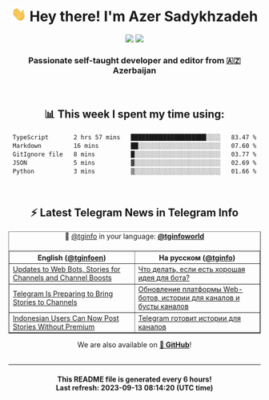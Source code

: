 <div align="center">
	<div>
		<h1>
      <img src="./assets/hi.gif" width="30px"> Hey there! I'm Azer Sadykhzadeh
    </h1>
    <img height="18" src="https://komarev.com/ghpvc/?username=sadykhzadeh&label=Views&color=2081c1&style=flat-square" />
		<a href="https://wakatime.com/Azer"> <img height="18" src="https://wakatime.com/badge/user/f80ae27a-c328-426f-a381-bc84136e2dd6.svg" /> </a>
    <h3>
      Passionate self-taught developer and editor from 🇦🇿 Azerbaijan
    </h3>
  </div>
  <br>

<h2>📊 This week I spent my time using:</h2>

<!--START_SECTION:waka-->

```txt
TypeScript       2 hrs 57 mins   █████████████████████░░░░   83.47 %
Markdown         16 mins         ██░░░░░░░░░░░░░░░░░░░░░░░   07.60 %
GitIgnore file   8 mins          █░░░░░░░░░░░░░░░░░░░░░░░░   03.77 %
JSON             5 mins          ▓░░░░░░░░░░░░░░░░░░░░░░░░   02.69 %
Python           3 mins          ▒░░░░░░░░░░░░░░░░░░░░░░░░   01.66 %
```

<!--END_SECTION:waka-->

<br>

<h2>⚡️ Latest Telegram News in Telegram Info</h2>
  <table border>
		<tr>
			<th width="50%">English (<a href="https://t.me/tginfoen">@tginfoen</a>)</th>
			<th>На русском (<a href="https://t.me/tginfo">@tginfo</a>)</th>
		</tr>
		<caption>🚩 <a href="https://t.me/tginfo">@tginfo</a> in your language: <a href="https://t.me/tginfoworld"><b>@tginfoworld</b></a><caption/>
  <tr><td><a href="https://t.me/tginfoen/1722">Updates to Web Bots, Stories for Channels and Channel Boosts</a></td>
    <td><a href="https://t.me/tginfo/3763">Что делать, если есть хорошая идея для бота?</a></td></tr><tr><td><a href="https://t.me/tginfoen/1721">Telegram Is Preparing to Bring Stories to Channels</a></td>
    <td><a href="https://t.me/tginfo/3762">Обновление платформы Web-ботов, истории для каналов и бусты каналов</a></td></tr><tr><td><a href="https://t.me/tginfoen/1720">Indonesian Users Can Now Post Stories Without Premium </a></td>
    <td><a href="https://t.me/tginfo/3761">Telegram готовит истории для каналов</a></td></tr>
</table>
We are also available on <a href="https://github.com/tginfo"><b>🐙 GitHub</b></a>!
</div>

<br>
<hr>
<h4 align="center">This README file is generated <b>every 6 hours</b>!</br>Last refresh: <b>2023-09-13 08:14:20 (UTC time)</b></h4>
